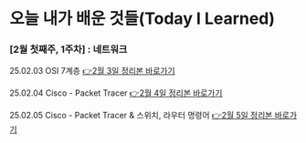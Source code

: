 # 오늘 내가 배운 것들(Today I Learned)

### [2월 첫째주, 1주차] : 네트워크

25.02.03 OSI 7계층 [👉2월 3일 정리본 바로가기](/Apr/2025-02-03.md)

25.02.04 Cisco - Packet Tracer [👉2월 4일 정리본 바로가기](/Apr/2025-02-04.md)

25.02.05 Cisco - Packet Tracer & 스위치, 라우터 명령어 [👉2월 5일 정리본 바로가기](/Apr/2025-02-05.md)
